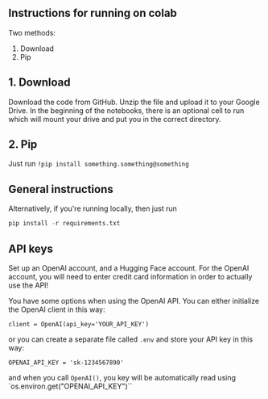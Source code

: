 ## Instructions for running on colab

Two methods:
1. Download
2. Pip

## 1. Download
Download the code from GitHub. Unzip the file and upload it to your Google Drive. In the beginning of the notebooks, there is an optional cell to run which will mount your drive and put you in the correct directory.

## 2. Pip
Just run `!pip install something.something@something`

## General instructions
Alternatively, if you're running locally, then just run
```python
pip install -r requirements.txt
```

## API keys
Set up an OpenAI account, and a Hugging Face account. For the OpenAI account, you will need to enter credit card information in order to actually use the API!

You have some options when using the OpenAI API. You can either initialize the OpenAI client in this way:
```
client = OpenAI(api_key='YOUR_API_KEY')
```

or you can create a separate file called `.env` and store your API key in this way:
```
OPENAI_API_KEY = 'sk-1234567890'
```
and when you call `OpenAI()`, you key will be automatically read using `os.environ.get("OPENAI_API_KEY")``
